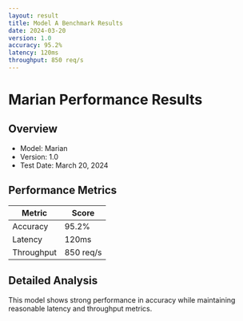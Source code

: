 ```yaml
---
layout: result
title: Model A Benchmark Results
date: 2024-03-20
version: 1.0
accuracy: 95.2%
latency: 120ms
throughput: 850 req/s
---
```


# Marian Performance Results

## Overview
- Model: Marian
- Version: 1.0
- Test Date: March 20, 2024

## Performance Metrics

| Metric | Score |
|--------|-------|
| Accuracy | 95.2% |
| Latency | 120ms |
| Throughput | 850 req/s |

## Detailed Analysis
This model shows strong performance in accuracy while maintaining reasonable latency and throughput metrics. 